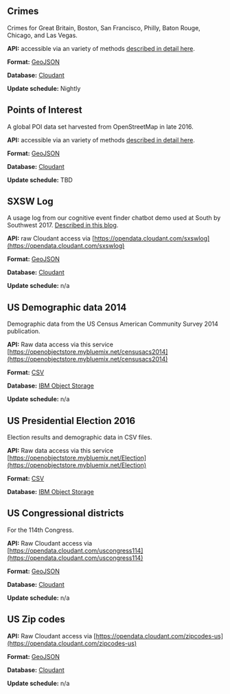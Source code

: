 ## Crimes

Crimes for Great Britain, Boston, San Francisco, Philly, Baton Rouge, Chicago, and Las Vegas. 

**API:** accessible via an variety of methods [described in detail here](https://crimes.mybluemix.net/static/crimes.html). 

**Format:** [GeoJSON](http://geojson.org)

**Database:** [Cloudant](http://ibm.com/cloudant)

**Update schedule:** Nightly

## Points of Interest

A global POI data set harvested from OpenStreetMap in late 2016. 

**API:** accessible via an variety of methods [described in detail here](https://opendata.mybluemix.net/). 

**Format:** [GeoJSON](http://geojson.org)

**Database:** [Cloudant](http://ibm.com/cloudant)

**Update schedule:** TBD

## SXSW Log

A usage log from our cognitive event finder chatbot demo used at South by Southwest 2017.  [Described in this blog](https://medium.com/ibm-watson-data-lab/the-most-popular-search-term-at-sxsw-according-to-our-chatbot-9f4a47a33406). 

**API:** raw Cloudant access via [https://opendata.cloudant.com/sxswlog](https://opendata.cloudant.com/sxswlog)

**Format:** [GeoJSON](http://geojson.org)

**Database:** [Cloudant](http://ibm.com/cloudant)

**Update schedule:** n/a

## US Demographic data 2014

Demographic data from the US Census American Community Survey 2014 publication. 

**API:** Raw data access via this service [https://openobjectstore.mybluemix.net/censusacs2014](https://openobjectstore.mybluemix.net/censusacs2014)

**Format:** [CSV](https://en.wikipedia.org/wiki/Comma-separated_values)

**Database:** [IBM Object Storage](https://www.ibm.com/bs-en/marketplace/object-storage)

**Update schedule:** n/a

## US Presidential Election 2016

Election results and demographic data in CSV files.

**API:** Raw data access via this service [https://openobjectstore.mybluemix.net/Election](https://openobjectstore.mybluemix.net/Election)

**Format:** [CSV](https://en.wikipedia.org/wiki/Comma-separated_values)

**Database:** [IBM Object Storage](https://www.ibm.com/bs-en/marketplace/object-storage)

## US Congressional districts 

For the 114th Congress.

**API:** Raw Cloudant access via [https://opendata.cloudant.com/uscongress114](https://opendata.cloudant.com/uscongress114)

**Format:** [GeoJSON](http://geojson.org)

**Database:** [Cloudant](http://ibm.com/cloudant)

**Update schedule:** n/a

## US Zip codes

**API:** Raw Cloudant access via [https://opendata.cloudant.com/zipcodes-us](https://opendata.cloudant.com/zipcodes-us)

**Format:** [GeoJSON](http://geojson.org)

**Database:** [Cloudant](http://ibm.com/cloudant)

**Update schedule:** n/a

